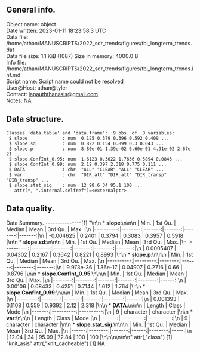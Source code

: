 <!-- This is a markdown file. -->


 General info.
---------------

Object name:    object      
Date written:   2023-01-11 18:23:58.3 UTC  
Data file:      /home/athan/MANUSCRIPTS/2022_sdr_trends/figures/tbl_longterm_trends.dat      
Data file size: 1.1 KiB (1087) 
Size in memory: 4000.0 B      
Info file:      /home/athan/MANUSCRIPTS/2022_sdr_trends/figures/tbl_longterm_trends.inf.md      
Script name:    Script name could not be resolved      
User@Host:      athan@tyler   
Contact:        <lapauththanasis@gmail.com>      
Notes:          NA      


 Data structure.
-----------------

```
Classes 'data.table' and 'data.frame':	9 obs. of  8 variables:
 $ slope             : num  0.125 0.379 0.396 0.592 0.409 ...
 $ slope.sd          : num  0.822 0.154 0.899 0.3 0.043 ...
 $ slope.p           : num  8.80e-01 1.39e-02 6.60e-01 4.91e-02 2.67e-21 ...
 $ slope.ConfInt_0.95: num  1.6123 0.3022 1.7636 0.5894 0.0843 ...
 $ slope.ConfInt_0.99: num  2.12 0.397 2.318 0.775 0.111 ...
 $ DATA              : chr  "ALL" "CLEAR" "ALL" "CLEAR" ...
 $ var               : chr  "DIR_att" "DIR_att" "DIR_transp" "DIR_transp" ...
 $ slope.stat_sig    : num  12 98.6 34 95.1 100 ...
 - attr(*, ".internal.selfref")=<externalptr> 
```


 Data quality.
---------------
 Data Summary.
---------------[1] "\n\n  * **slope**:\n\n\n    |      Min. | 1st Qu. | Median |   Mean | 3rd Qu. |   Max. |\n    |----------:|--------:|-------:|-------:|--------:|-------:|\n    | -0.004625 |  0.2401 | 0.3794 | 0.3083 |  0.3957 | 0.5918 |\n\n  * **slope.sd**:\n\n\n    |      Min. | 1st Qu. | Median |   Mean | 3rd Qu. |   Max. |\n    |----------:|--------:|-------:|-------:|--------:|-------:|\n    | 0.0005407 | 0.04302 | 0.2167 | 0.3642 |  0.8221 | 0.8993 |\n\n  * **slope.p**:\n\n\n    |      Min. |  1st Qu. |  Median |   Mean | 3rd Qu. |   Max. |\n    |----------:|---------:|--------:|-------:|--------:|-------:|\n    | 9.973e-36 | 1.36e-17 | 0.04907 | 0.2716 |    0.66 | 0.8796 |\n\n  * **slope.ConfInt_0.95**:\n\n\n    |    Min. | 1st Qu. | Median |   Mean | 3rd Qu. |  Max. |\n    |--------:|--------:|-------:|-------:|--------:|------:|\n    | 0.00106 | 0.08433 | 0.4251 | 0.7144 |   1.612 | 1.764 |\n\n  * **slope.ConfInt_0.99**:\n\n\n    |     Min. | 1st Qu. | Median |   Mean | 3rd Qu. |  Max. |\n    |---------:|--------:|-------:|-------:|--------:|------:|\n    | 0.001393 |  0.1108 |  0.559 | 0.9392 |    2.12 | 2.318 |\n\n  * **DATA**:\n\n\n    | Length |     Class |      Mode |\n    |-------:|----------:|----------:|\n    |      9 | character | character |\n\n  * **var**:\n\n\n    | Length |     Class |      Mode |\n    |-------:|----------:|----------:|\n    |      9 | character | character |\n\n  * **slope.stat_sig**:\n\n\n    |  Min. | 1st Qu. | Median |  Mean | 3rd Qu. | Max. |\n    |------:|--------:|-------:|------:|--------:|-----:|\n    | 12.04 |      34 |  95.09 | 72.84 |     100 |  100 |\n\n\n<!-- end of list -->\n\n\n"
attr(,"class")
[1] "knit_asis"
attr(,"knit_cacheable")
[1] NA
